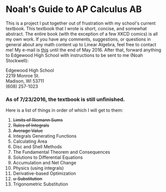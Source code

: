 # Noah's Guide to AP Calculus AB
This is a project I put together out of frustration with my school's current textbook. This textbook that I wrote is short, concise, and somewhat abstract. The entire book (with the exception of a few XKCD comics) is all my own work. If you have any comments, suggestions, or questions in general about any math content up to Linear Algebra, feel free to contact me! My e-mail is [this](mailto:noah.stockwell@edgewoodhs.org "my e-mail") until the end of May 2016. After that, forward anything to Edgewood High School with instructions to be sent to me (Noah Stockwell):

Edgewood High School <br/>
2219 Monroe St. <br/>
Madison, WI 53711 <br/>
(608) 257-1023



### As of 7/23/2016, the textbook is still unfinished.
Here is a list of things in order of which I will get to them:

1. ~~Limits of Riemann Sums~~
2. ~~Rules of Integrals~~
3. ~~Average Value~~
4. Integrals Generating Functions
5. Calculating Area
6. Disc and Shell Methods
7. The Fundamental Theorem and Consequences
8. Solutions to Differential Equations
9. Accumulation and Net Change
10. Physics (using integrals)
11. Derivative-based Optimization
12. ~~u-Substitution~~
13. Trigonometric Substitution
